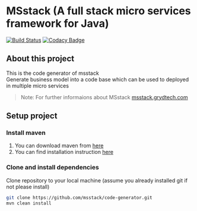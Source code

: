 # MSstack (A full stack micro services framework for Java)

[![Build Status](https://www.travis-ci.org/msstack/code-generator.svg?branch=master)](https://www.travis-ci.org/msstack/code-generator)
[![Codacy Badge](https://api.codacy.com/project/badge/Grade/92ae77e01ce244ff963cdfa87100d165)](https://www.codacy.com/app/grydtech/code-generator?utm_source=github.com&amp;utm_medium=referral&amp;utm_content=msstack/code-generator&amp;utm_campaign=Badge_Grade)
## About this project
This is the code generator of msstack  
Generate business model into a code base which can be used to deployed in multiple micro services

>Note: For further informaions about MSstack [msstack.grydtech.com](http://msstack.grydtech.com)

## Setup project

### Install maven
1. You can download maven from [here](https://maven.apache.org/download.cgi)
2. You can find installation instruction [here](https://maven.apache.org/install.html)

### Clone and install dependencies
Clone repository to your local machine (assume you already installed git if not please install)
```bash
git clone https://github.com/msstack/code-generator.git
mvn clean install
```
